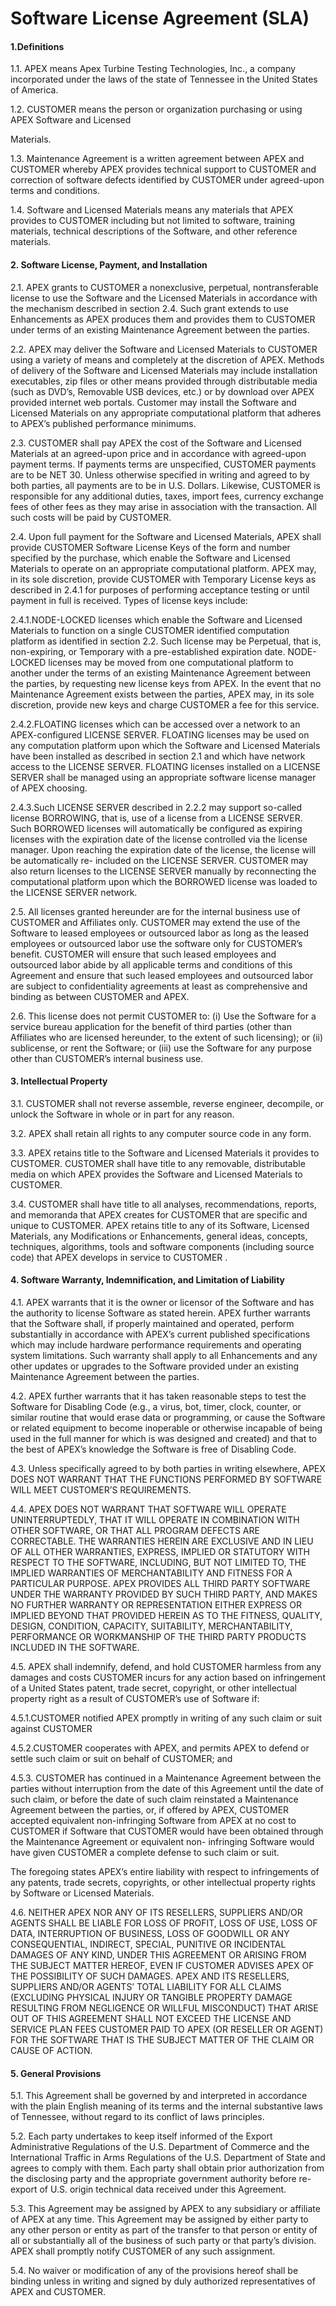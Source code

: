 # Software License Agreement (SLA)

#### 1.Definitions

1.1. APEX means Apex Turbine Testing Technologies, Inc., a company incorporated under the laws of the state of Tennessee in the United States of America.

1.2. CUSTOMER means the person or organization purchasing or using APEX Software and Licensed

Materials.

1.3. Maintenance Agreement is a written agreement between APEX and CUSTOMER whereby APEX provides technical support to CUSTOMER and correction of software defects identified by CUSTOMER under agreed-upon terms and conditions.

1.4. Software and Licensed Materials means any materials that APEX provides to CUSTOMER including but not limited to software, training materials, technical descriptions of the Software, and other reference materials.

#### 2. Software License, Payment, and Installation

2.1. APEX grants to CUSTOMER a nonexclusive, perpetual, nontransferable license to use the Software and the Licensed Materials in accordance with the mechanism described in section 2.4. Such grant extends to use Enhancements as APEX produces them and provides them to CUSTOMER under terms of an existing Maintenance Agreement between the parties.

2.2. APEX may deliver the Software and Licensed Materials to CUSTOMER using a variety of means and completely at the discretion of APEX. Methods of delivery of the Software and Licensed Materials may include installation executables, zip files or other means provided through distributable media (such as DVD’s, Removable USB devices, etc.) or by download over APEX provided internet web portals. Customer may install the Software and Licensed Materials on any appropriate computational platform that adheres to APEX’s published performance minimums.

2.3. CUSTOMER shall pay APEX the cost of the Software and Licensed Materials at an agreed-upon price and in accordance with agreed-upon payment terms. If payments terms are unspecified, CUSTOMER payments are to be NET 30. Unless otherwise specified in writing and agreed to by both parties, all payments are to be in U.S. Dollars. Likewise, CUSTOMER is responsible for any additional duties, taxes, import fees, currency exchange fees of other fees as they may arise in association with the transaction. All such costs will be paid by CUSTOMER.

2.4. Upon full payment for the Software and Licensed Materials, APEX shall provide CUSTOMER Software License Keys of the form and number specified by the purchase, which enable the Software and Licensed Materials to operate on an appropriate computational platform. APEX may, in its sole discretion, provide CUSTOMER with Temporary License keys as described in 2.4.1 for purposes of performing acceptance testing or until payment in full is received. Types of license keys include:

2.4.1.NODE-LOCKED licenses which enable the Software and Licensed Materials to function on a single CUSTOMER identified computation platform as identified in section 2.2. Such license may be Perpetual, that is, non-expiring, or Temporary with a pre-established expiration date. NODE- LOCKED licenses may be moved from one computational platform to another under the terms of an existing Maintenance Agreement between the parties, by requesting new license keys from APEX. In the event that no Maintenance Agreement exists between the parties, APEX may, in its sole discretion, provide new keys and charge CUSTOMER a fee for this service.

2.4.2.FLOATING licenses which can be accessed over a network to an APEX-configured LICENSE SERVER. FLOATING licenses may be used on any computation platform upon which the Software and Licensed Materials have been installed as described in section 2.1 and which have network access to the LICENSE SERVER. FLOATING licenses installed on a LICENSE SERVER shall be managed using an appropriate software license manager of APEX choosing.

2.4.3.Such LICENSE SERVER described in 2.2.2 may support so-called license BORROWING, that is, use of a license from a LICENSE SERVER. Such BORROWED licenses will automatically be configured as expiring licenses with the expiration date of the license controlled via the license manager. Upon reaching the expiration date of the license, the license will be automatically re- included on the LICENSE SERVER. CUSTOMER may also return licenses to the LICENSE SERVER manually by reconnecting the computational platform upon which the BORROWED license was loaded to the LICENSE SERVER network.

2.5. All licenses granted hereunder are for the internal business use of CUSTOMER and Affiliates only. CUSTOMER may extend the use of the Software to leased employees or outsourced labor as long as the leased employees or outsourced labor use the software only for CUSTOMER’s benefit. CUSTOMER will ensure that such leased employees and outsourced labor abide by all applicable terms and conditions of this Agreement and ensure that such leased employees and outsourced labor are subject to confidentiality agreements at least as comprehensive and binding as between CUSTOMER and APEX.

2.6. This license does not permit CUSTOMER to: (i) Use the Software for a service bureau application for the benefit of third parties (other than Affiliates who are licensed hereunder, to the extent of such licensing); or (ii) sublicense, or rent the Software; or (iii) use the Software for any purpose other than CUSTOMER’s internal business use.

#### 3. Intellectual Property

3.1. CUSTOMER shall not reverse assemble, reverse engineer, decompile, or unlock the Software in whole or in part for any reason.

3.2. APEX shall retain all rights to any computer source code in any form.

3.3. APEX retains title to the Software and Licensed Materials it provides to CUSTOMER. CUSTOMER shall have title to any removable, distributable media on which APEX provides the Software and Licensed Materials to CUSTOMER.

3.4. CUSTOMER shall have title to all analyses, recommendations, reports, and memoranda that APEX creates for CUSTOMER that are specific and unique to CUSTOMER. APEX retains title to any of its Software, Licensed Materials, any Modifications or Enhancements, general ideas, concepts, techniques, algorithms, tools and software components (including source code) that APEX develops in service to CUSTOMER .

#### 4. Software Warranty, Indemnification, and Limitation of Liability

4.1. APEX warrants that it is the owner or licensor of the Software and has the authority to license Software as stated herein. APEX further warrants that the Software shall, if properly maintained and operated, perform substantially in accordance with APEX’s current published specifications which may include hardware performance requirements and operating system limitations. Such warranty shall apply to all Enhancements and any other updates or upgrades to the Software provided under an existing Maintenance Agreement between the parties.

4.2. APEX further warrants that it has taken reasonable steps to test the Software for Disabling Code (e.g., a virus, bot, timer, clock, counter, or similar routine that would erase data or programming, or cause the Software or related equipment to become inoperable or otherwise incapable of being used in the full manner for which is was designed and created) and that to the best of APEX’s knowledge the Software is free of Disabling Code.

4.3. Unless specifically agreed to by both parties in writing elsewhere, APEX DOES NOT WARRANT THAT THE FUNCTIONS PERFORMED BY SOFTWARE WILL MEET CUSTOMER’S REQUIREMENTS.

4.4. APEX DOES NOT WARRANT THAT SOFTWARE WILL OPERATE UNINTERRUPTEDLY, THAT IT WILL OPERATE IN COMBINATION WITH OTHER SOFTWARE, OR THAT ALL PROGRAM DEFECTS ARE CORRECTABLE. THE WARRANTIES HEREIN ARE EXCLUSIVE AND IN LIEU OF ALL OTHER WARRANTIES, EXPRESS, IMPLIED OR STATUTORY WITH RESPECT TO THE SOFTWARE, INCLUDING, BUT NOT LIMITED TO, THE IMPLIED WARRANTIES OF MERCHANTABILITY AND FITNESS FOR A PARTICULAR PURPOSE. APEX PROVIDES ALL THIRD PARTY SOFTWARE UNDER THE WARRANTY PROVIDED BY SUCH THIRD PARTY, AND MAKES NO FURTHER WARRANTY OR REPRESENTATION EITHER EXPRESS OR IMPLIED BEYOND THAT PROVIDED HEREIN AS TO THE FITNESS, QUALITY, DESIGN, CONDITION, CAPACITY, SUITABILITY, MERCHANTABILITY, PERFORMANCE OR WORKMANSHIP OF THE THIRD PARTY PRODUCTS INCLUDED IN THE SOFTWARE.

4.5. APEX shall indemnify, defend, and hold CUSTOMER harmless from any damages and costs CUSTOMER incurs for any action based on infringement of a United States patent, trade secret, copyright, or other intellectual property right as a result of CUSTOMER’s use of Software if:

4.5.1.CUSTOMER notified APEX promptly in writing of any such claim or suit against CUSTOMER

4.5.2.CUSTOMER cooperates with APEX, and permits APEX to defend or settle such claim or suit on behalf of CUSTOMER; and

4.5.3. CUSTOMER has continued in a Maintenance Agreement between the parties without interruption from the date of this Agreement until the date of such claim, or before the date of such claim reinstated a Maintenance Agreement between the parties, or, if offered by APEX, CUSTOMER accepted equivalent non-infringing Software from APEX at no cost to CUSTOMER if Software that CUSTOMER would have been obtained through the Maintenance Agreement or equivalent non- infringing Software would have given CUSTOMER a complete defense to such claim or suit.

The foregoing states APEX’s entire liability with respect to infringements of any patents, trade secrets, copyrights, or other intellectual property rights by Software or Licensed Materials.

4.6. NEITHER APEX NOR ANY OF ITS RESELLERS, SUPPLIERS AND/OR AGENTS SHALL BE LIABLE FOR LOSS OF PROFIT, LOSS OF USE, LOSS OF DATA, INTERRUPTION OF BUSINESS, LOSS OF GOODWILL OR ANY CONSEQUENTIAL, INDIRECT, SPECIAL, PUNITIVE OR INCIDENTAL DAMAGES OF ANY KIND, UNDER THIS AGREEMENT OR ARISING FROM THE SUBJECT MATTER HEREOF, EVEN IF CUSTOMER ADVISES APEX OF THE POSSIBILITY OF SUCH DAMAGES. APEX AND ITS RESELLERS, SUPPLIERS AND/OR AGENTS’ TOTAL LIABILITY FOR ALL CLAIMS (EXCLUDING PHYSICAL INJURY OR TANGIBLE PROPERTY DAMAGE RESULTING FROM NEGLIGENCE OR WILLFUL MISCONDUCT) THAT ARISE OUT OF THIS AGREEMENT SHALL NOT EXCEED THE LICENSE AND SERVICE PLAN FEES CUSTOMER PAID TO APEX (OR RESELLER OR AGENT) FOR THE SOFTWARE THAT IS THE SUBJECT MATTER OF THE CLAIM OR CAUSE OF ACTION.

#### 5. General Provisions

5.1. This Agreement shall be governed by and interpreted in accordance with the plain English meaning of its terms and the internal substantive laws of Tennessee, without regard to its conflict of laws principles.

5.2. Each party undertakes to keep itself informed of the Export Administrative Regulations of the U.S. Department of Commerce and the International Traffic in Arms Regulations of the U.S. Department of State and agrees to comply with them. Each party shall obtain prior authorization from the disclosing party and the appropriate government authority before re-export of U.S. origin technical data received under this Agreement.

5.3. This Agreement may be assigned by APEX to any subsidiary or affiliate of APEX at any time. This Agreement may be assigned by either party to any other person or entity as part of the transfer to that person or entity of all or substantially all of the business of such party or that party’s division. APEX shall promptly notify CUSTOMER of any such assignment.

5.4. No waiver or modification of any of the provisions hereof shall be binding unless in writing and signed by duly authorized representatives of APEX and CUSTOMER.
